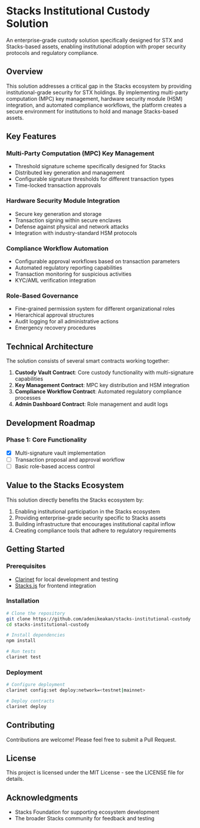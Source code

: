 # Stacks Institutional Custody Solution

An enterprise-grade custody solution specifically designed for STX and Stacks-based assets, enabling institutional adoption with proper security protocols and regulatory compliance.

## Overview

This solution addresses a critical gap in the Stacks ecosystem by providing institutional-grade security for STX holdings. By implementing multi-party computation (MPC) key management, hardware security module (HSM) integration, and automated compliance workflows, the platform creates a secure environment for institutions to hold and manage Stacks-based assets.

## Key Features

### Multi-Party Computation (MPC) Key Management
- Threshold signature scheme specifically designed for Stacks
- Distributed key generation and management
- Configurable signature thresholds for different transaction types
- Time-locked transaction approvals

### Hardware Security Module Integration
- Secure key generation and storage
- Transaction signing within secure enclaves
- Defense against physical and network attacks
- Integration with industry-standard HSM protocols

### Compliance Workflow Automation
- Configurable approval workflows based on transaction parameters
- Automated regulatory reporting capabilities
- Transaction monitoring for suspicious activities
- KYC/AML verification integration

### Role-Based Governance
- Fine-grained permission system for different organizational roles
- Hierarchical approval structures
- Audit logging for all administrative actions
- Emergency recovery procedures

## Technical Architecture

The solution consists of several smart contracts working together:

1. **Custody Vault Contract**: Core custody functionality with multi-signature capabilities
2. **Key Management Contract**: MPC key distribution and HSM integration
3. **Compliance Workflow Contract**: Automated regulatory compliance processes
4. **Admin Dashboard Contract**: Role management and audit logs

## Development Roadmap

### Phase 1: Core Functionality
- [x] Multi-signature vault implementation
- [ ] Transaction proposal and approval workflow
- [ ] Basic role-based access control

## Value to the Stacks Ecosystem

This solution directly benefits the Stacks ecosystem by:

1. Enabling institutional participation in the Stacks ecosystem
2. Providing enterprise-grade security specific to Stacks assets
3. Building infrastructure that encourages institutional capital inflow
4. Creating compliance tools that adhere to regulatory requirements

## Getting Started

### Prerequisites
- [Clarinet](https://github.com/hirosystems/clarinet) for local development and testing
- [Stacks.js](https://github.com/blockstack/stacks.js) for frontend integration

### Installation

```bash
# Clone the repository
git clone https://github.com/adenikeakan/stacks-institutional-custody
cd stacks-institutional-custody

# Install dependencies
npm install

# Run tests
clarinet test
```

### Deployment

```bash
# Configure deployment
clarinet config:set deploy:network=<testnet|mainnet>

# Deploy contracts
clarinet deploy
```

## Contributing

Contributions are welcome! Please feel free to submit a Pull Request.

## License

This project is licensed under the MIT License - see the LICENSE file for details.

## Acknowledgments

- Stacks Foundation for supporting ecosystem development
- The broader Stacks community for feedback and testing
